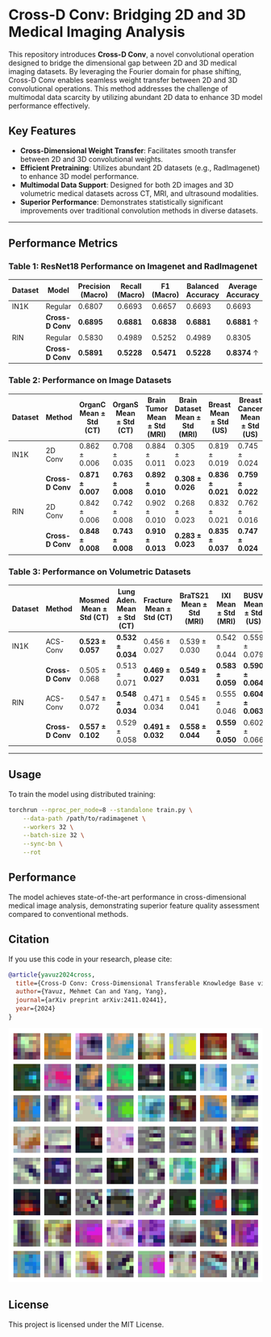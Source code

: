 # Cross-D Conv: Bridging 2D and 3D Medical Imaging Analysis

This repository introduces **Cross-D Conv**, a novel convolutional operation designed to bridge the dimensional gap between 2D and 3D medical imaging datasets. By leveraging the Fourier domain for phase shifting, Cross-D Conv enables seamless weight transfer between 2D and 3D convolutional operations. This method addresses the challenge of multimodal data scarcity by utilizing abundant 2D data to enhance 3D model performance effectively.

## Key Features

- **Cross-Dimensional Weight Transfer**: Facilitates smooth transfer between 2D and 3D convolutional weights.
- **Efficient Pretraining**: Utilizes abundant 2D datasets (e.g., RadImagenet) to enhance 3D model performance.
- **Multimodal Data Support**: Designed for both 2D images and 3D volumetric medical datasets across CT, MRI, and ultrasound modalities.
- **Superior Performance**: Demonstrates statistically significant improvements over traditional convolution methods in diverse datasets.

---

## Performance Metrics

### Table 1: ResNet18 Performance on Imagenet and RadImagenet
| Dataset | Model          | Precision (Macro) | Recall (Macro) | F1 (Macro) | Balanced Accuracy | Average Accuracy |
|---------|----------------|-------------------|----------------|------------|-------------------|------------------|
| IN1K    | Regular        | 0.6807           | 0.6693         | 0.6657     | 0.6693           | 0.6693          |
|         | **Cross-D Conv** | **0.6895**       | **0.6881**     | **0.6838** | **0.6881**       | **0.6881** ↑    |
| RIN     | Regular        | 0.5830           | 0.4989         | 0.5252     | 0.4989           | 0.8305          |
|         | **Cross-D Conv** | **0.5891**       | **0.5228**     | **0.5471** | **0.5228**       | **0.8374** ↑    |

### Table 2: Performance on Image Datasets
| Dataset | Method        | OrganC Mean ± Std (CT) | OrganS Mean ± Std (CT) | Brain Tumor Mean ± Std (MRI) | Brain Dataset Mean ± Std (MRI) | Breast Mean ± Std (US) | Breast Cancer Mean ± Std (US) | Average |
|---------|---------------|------------------------|-------------------------|------------------------------|---------------------------------|------------------------|-------------------------------|---------|
| IN1K    | 2D Conv       | 0.862 ± 0.006         | 0.708 ± 0.035          | 0.884 ± 0.011               | 0.305 ± 0.023                 | 0.819 ± 0.019          | 0.745 ± 0.024                | 0.720   |
|         | **Cross-D Conv** | **0.871 ± 0.007**   | **0.763 ± 0.008**      | **0.892 ± 0.010**           | **0.308 ± 0.026**             | **0.836 ± 0.021**      | **0.759 ± 0.022**            | **0.738** ↑ |
| RIN     | 2D Conv       | 0.842 ± 0.006         | 0.742 ± 0.008          | 0.902 ± 0.010               | 0.268 ± 0.023                 | 0.832 ± 0.021          | 0.762 ± 0.016                | 0.725   |
|         | **Cross-D Conv** | **0.848 ± 0.008**   | **0.743 ± 0.008**      | **0.910 ± 0.013**           | **0.283 ± 0.023**             | **0.835 ± 0.037**      | **0.747 ± 0.024**            | **0.728** |

### Table 3: Performance on Volumetric Datasets
| Dataset | Method        | Mosmed Mean ± Std (CT) | Lung Aden. Mean ± Std (CT) | Fracture Mean ± Std (CT) | BraTS21 Mean ± Std (MRI) | IXI Mean ± Std (MRI) | BUSV Mean ± Std (US) | Average |
|---------|---------------|------------------------|----------------------------|--------------------------|--------------------------|-----------------------|-----------------------|---------|
| IN1K    | ACS-Conv      | **0.523 ± 0.057**     | **0.532 ± 0.034**         | 0.456 ± 0.027           | 0.539 ± 0.030           | 0.542 ± 0.044        | 0.559 ± 0.079        | 0.525   |
|         | **Cross-D Conv** | 0.505 ± 0.068      | 0.513 ± 0.071             | **0.469 ± 0.027**       | **0.549 ± 0.031**       | **0.583 ± 0.059**    | **0.590 ± 0.064**    | **0.535** ↑ |
| RIN     | ACS-Conv      | 0.547 ± 0.072         | **0.548 ± 0.034**         | 0.471 ± 0.034           | 0.545 ± 0.041           | 0.555 ± 0.046        | **0.604 ± 0.063**    | 0.545   |
|         | **Cross-D Conv** | **0.557 ± 0.102**   | 0.529 ± 0.058             | **0.491 ± 0.032**       | **0.558 ± 0.044**       | **0.559 ± 0.050**    | 0.602 ± 0.066        | **0.549** |

---

## Usage

To train the model using distributed training:

```bash
torchrun --nproc_per_node=8 --standalone train.py \
    --data-path /path/to/radimagenet \
    --workers 32 \
    --batch-size 32 \
    --sync-bn \
    --rot
```

## Performance

The model achieves state-of-the-art performance in cross-dimensional medical image analysis, demonstrating superior feature quality assessment compared to conventional methods.

## Citation

If you use this code in your research, please cite:

```bibtex
@article{yavuz2024cross,
  title={Cross-D Conv: Cross-Dimensional Transferable Knowledge Base via Fourier Shifting Operation},
  author={Yavuz, Mehmet Can and Yang, Yang},
  journal={arXiv preprint arXiv:2411.02441},
  year={2024}
}
```

![Dynamic Filters](dyns_filter_grid.gif)

## License

This project is licensed under the MIT License.
